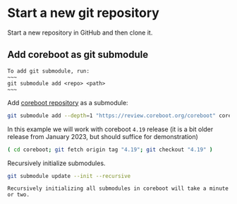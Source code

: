 # Start a new git repository

Start a new repository in GitHub and then clone it.


## Add coreboot as git submodule

```admonish tip
To add git submodule, run:
~~~
git submodule add <repo> <path>
~~~
```

Add [coreboot repository](https://review.coreboot.org/admin/repos/coreboot,general) as a submodule:
```bash
git submodule add --depth=1 "https://review.coreboot.org/coreboot" coreboot
```

In this example we will work with coreboot `4.19` release (it is a bit older release from January 2023, but should suffice for demonstration)
```bash
( cd coreboot; git fetch origin tag "4.19"; git checkout "4.19" )
```

Recursively initialize submodules.

```bash
git submodule update --init --recursive
```

```admonish warning
Recursively initializing all submodules in coreboot will take a minute or two.
```


